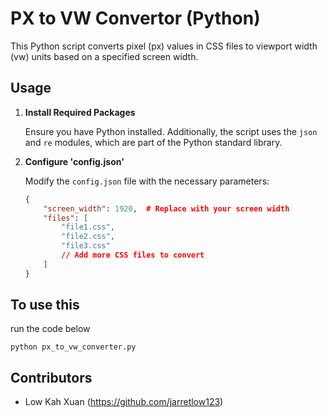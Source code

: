 # PX to VW Convertor (Python)

This Python script converts pixel (px) values in CSS files to viewport width (vw) units based on a specified screen width.

## Usage

1. **Install Required Packages**

   Ensure you have Python installed. Additionally, the script uses the `json` and `re` modules, which are part of the Python standard library.

2. **Configure 'config.json'**

   Modify the `config.json` file with the necessary parameters:
   ```json
   {
       "screen_width": 1920,  # Replace with your screen width
       "files": [
           "file1.css",
           "file2.css",
           "file3.css"
           // Add more CSS files to convert
       ]
   }

## To use this

run the code below 
```
python px_to_vw_converter.py
```

## Contributors

- Low Kah Xuan (https://github.com/jarretlow123)